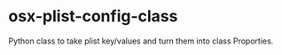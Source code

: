 # osx-plist-config-class
Python class to take plist key/values and turn them into class Proporties.
